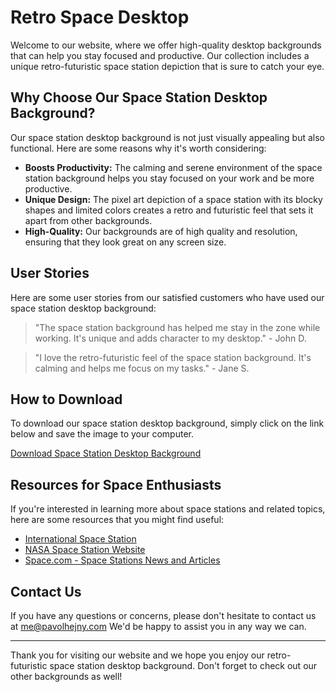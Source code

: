 <!--font:Cinzel Decorative-->

# Retro Space Desktop

Welcome to our website, where we offer high-quality desktop backgrounds that can help you stay focused and productive. Our collection includes a unique retro-futuristic space station depiction that is sure to catch your eye.

## Why Choose Our Space Station Desktop Background?

Our space station desktop background is not just visually appealing but also functional. Here are some reasons why it's worth considering:

-   **Boosts Productivity:** The calming and serene environment of the space station background helps you stay focused on your work and be more productive.
-   **Unique Design:** The pixel art depiction of a space station with its blocky shapes and limited colors creates a retro and futuristic feel that sets it apart from other backgrounds.
-   **High-Quality:** Our backgrounds are of high quality and resolution, ensuring that they look great on any screen size.

## User Stories

Here are some user stories from our satisfied customers who have used our space station desktop background:

> "The space station background has helped me stay in the zone while working. It's unique and adds character to my desktop." - John D.

> "I love the retro-futuristic feel of the space station background. It's calming and helps me focus on my tasks." - Jane S.

## How to Download

To download our space station desktop background, simply click on the link below and save the image to your computer.

[Download Space Station Desktop Background](#)

## Resources for Space Enthusiasts

If you're interested in learning more about space stations and related topics, here are some resources that you might find useful:

-   [International Space Station](#)
-   [NASA Space Station Website](#)
-   [Space.com - Space Stations News and Articles](#)

## Contact Us

If you have any questions or concerns, please don't hesitate to contact us at me@pavolhejny.com We'd be happy to assist you in any way we can.

---

Thank you for visiting our website and we hope you enjoy our retro-futuristic space station desktop background. Don't forget to check out our other backgrounds as well!

<!--

Write me content for website with wallpaper which alt text is:

"A pixel art depiction of a space station, with blocky shapes and limited colors that create a retro and futuristic feel."

The name/title of the page should not be 1:1 copy of the alt text but rather a real content of the website which is using this wallpaper.

- Use markdown format
- Start with heading
- Heading should be short and concise
- The content should look like a real website
- The website should not be about the wallpaper, wallpaper is just a related background
- Heading should be contain work "wallpaper" or "background"
- Include real sections like references, contact, user stories, etc. use things relevant to the page purpose.
- Feel free to use structure like headings, bullets, numbering, blockquotes, paragraphs, horizontal lines, etc.
- You can use formatting like bold or _italic_
- You can include UTF-8 emojis
- Links should be only #hash anchors (and you can refer to the document itself)
- Do not include images


---


# Space Station Wallpaper for Your Desktop Background

Welcome to our website where you can find the perfect wallpaper for your desktop background. Our collection of high-quality wallpapers includes a pixel art depiction of a space station, with blocky shapes and limited colors that create a retro and futuristic feel.

## Why Choose Our Space Station Wallpaper?

Our space station wallpaper is not only visually appealing but also functional. Here are some reasons why you should choose it:

- **Enhances Productivity:** The space station wallpaper provides a calm and serene environment that helps you focus on your work and be more productive.
- **Unique Design:** The pixel art depiction of a space station with its blocky shapes and limited colors creates a retro and futuristic feel that sets it apart from other wallpapers.
- **High-Quality:** Our wallpapers are of high quality and resolution, ensuring that they look great on any screen size.

## User Stories

Here are some user stories from our satisfied customers who have used our space station wallpaper:

> "I love the retro-futuristic feel of the space station wallpaper. It's unique and adds character to my desktop." - John D.

> "The space station wallpaper has helped me stay focused on my work. It's calming and helps me get in the zone." - Jane S.

## How to Download

To download our space station wallpaper, simply click on the link below and save the image to your computer.

[Download Space Station Wallpaper](#)

## References

If you're interested in learning more about space stations, here are some references that you might find useful:

- [International Space Station](#)
- [Space Stations: The Art, Science, and Reality of Working in Space](#)

## Contact Us

If you have any questions or concerns, please don't hesitate to contact us at me@pavolhejny.com We'd be happy to assist you in any way we can.

---

Thank you for visiting our website and we hope you enjoy our space station wallpaper. Don't forget to check out our other wallpapers as well!


---


Heading should not include word "wallpaper". The website should not be about the wallpaper itself, wallpaper is just a related background, rewrite whole content.


---


# Boost Your Productivity with a Retro-Futuristic Space Station Desktop Background

Welcome to our website, where we offer high-quality desktop backgrounds that can help you stay focused and productive. Our collection includes a unique retro-futuristic space station depiction that is sure to catch your eye.

## Why Choose Our Space Station Desktop Background?

Our space station desktop background is not just visually appealing but also functional. Here are some reasons why it's worth considering:

- **Boosts Productivity:** The calming and serene environment of the space station background helps you stay focused on your work and be more productive.
- **Unique Design:** The pixel art depiction of a space station with its blocky shapes and limited colors creates a retro and futuristic feel that sets it apart from other backgrounds.
- **High-Quality:** Our backgrounds are of high quality and resolution, ensuring that they look great on any screen size.

## User Stories

Here are some user stories from our satisfied customers who have used our space station desktop background:

> "The space station background has helped me stay in the zone while working. It's unique and adds character to my desktop." - John D.

> "I love the retro-futuristic feel of the space station background. It's calming and helps me focus on my tasks." - Jane S.

## How to Download

To download our space station desktop background, simply click on the link below and save the image to your computer.

[Download Space Station Desktop Background](#)

## Resources for Space Enthusiasts

If you're interested in learning more about space stations and related topics, here are some resources that you might find useful:

- [International Space Station](#)
- [NASA Space Station Website](#)
- [Space.com - Space Stations News and Articles](#)

## Contact Us

If you have any questions or concerns, please don't hesitate to contact us at me@pavolhejny.com We'd be happy to assist you in any way we can.

---

Thank you for visiting our website and we hope you enjoy our retro-futuristic space station desktop background. Don't forget to check out our other backgrounds as well!

-->

